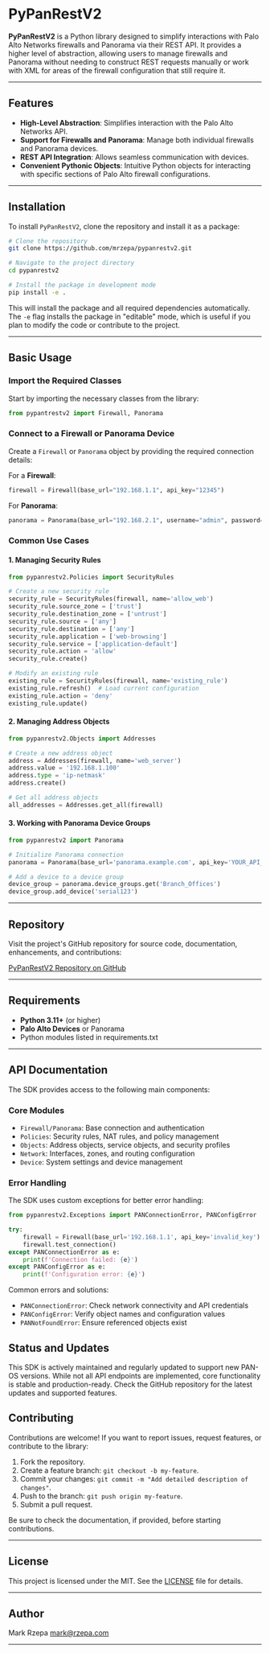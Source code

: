 # PyPanRestV2

**PyPanRestV2** is a Python library designed to simplify interactions with Palo Alto Networks firewalls and Panorama via their REST API. It provides a higher level of abstraction, allowing users to manage firewalls and Panorama without needing to construct REST requests manually or work with XML for areas of the firewall configuration that still require it.

---

## Features

- **High-Level Abstraction**: Simplifies interaction with the Palo Alto Networks API.
- **Support for Firewalls and Panorama**: Manage both individual firewalls and Panorama devices.
- **REST API Integration**: Allows seamless communication with devices.
- **Convenient Pythonic Objects**: Intuitive Python objects for interacting with specific sections of Palo Alto firewall configurations.

---

## Installation

To install `PyPanRestV2`, clone the repository and install it as a package:

```bash
# Clone the repository
git clone https://github.com/mrzepa/pypanrestv2.git

# Navigate to the project directory
cd pypanrestv2

# Install the package in development mode
pip install -e .
```

This will install the package and all required dependencies automatically. The `-e` flag installs the package in "editable" mode, which is useful if you plan to modify the code or contribute to the project.

---

## Basic Usage

### Import the Required Classes
Start by importing the necessary classes from the library:

```python
from pypantrestv2 import Firewall, Panorama
```

### Connect to a Firewall or Panorama Device
Create a `Firewall` or `Panorama` object by providing the required connection details:

For a **Firewall**:
```python
firewall = Firewall(base_url="192.168.1.1", api_key="12345")
```

For **Panorama**:
```python
panorama = Panorama(base_url="192.168.2.1", username="admin", password="my_password")
```

### Common Use Cases

#### 1. Managing Security Rules
```python
from pypanrestv2.Policies import SecurityRules

# Create a new security rule
security_rule = SecurityRules(firewall, name='allow_web')
security_rule.source_zone = ['trust']
security_rule.destination_zone = ['untrust']
security_rule.source = ['any']
security_rule.destination = ['any']
security_rule.application = ['web-browsing']
security_rule.service = ['application-default']
security_rule.action = 'allow'
security_rule.create()

# Modify an existing rule
existing_rule = SecurityRules(firewall, name='existing_rule')
existing_rule.refresh()  # Load current configuration
existing_rule.action = 'deny'
existing_rule.update()
```

#### 2. Managing Address Objects
```python
from pypanrestv2.Objects import Addresses

# Create a new address object
address = Addresses(firewall, name='web_server')
address.value = '192.168.1.100'
address.type = 'ip-netmask'
address.create()

# Get all address objects
all_addresses = Addresses.get_all(firewall)
```

#### 3. Working with Panorama Device Groups
```python
from pypanrestv2 import Panorama

# Initialize Panorama connection
panorama = Panorama(base_url='panorama.example.com', api_key='YOUR_API_KEY')

# Add a device to a device group
device_group = panorama.device_groups.get('Branch_Offices')
device_group.add_device('serial123')
```

---

## Repository

Visit the project's GitHub repository for source code, documentation, enhancements, and contributions:

[PyPanRestV2 Repository on GitHub](https://github.com/wellhealthtechnologies/PyPanRestV2.git)

---

## Requirements

- **Python 3.11+** (or higher)
- **Palo Alto Devices** or Panorama
- Python modules listed in requirements.txt

---

## API Documentation

The SDK provides access to the following main components:

### Core Modules
- `Firewall/Panorama`: Base connection and authentication
- `Policies`: Security rules, NAT rules, and policy management
- `Objects`: Address objects, service objects, and security profiles
- `Network`: Interfaces, zones, and routing configuration
- `Device`: System settings and device management

### Error Handling

The SDK uses custom exceptions for better error handling:

```python
from pypanrestv2.Exceptions import PANConnectionError, PANConfigError

try:
    firewall = Firewall(base_url='192.168.1.1', api_key='invalid_key')
    firewall.test_connection()
except PANConnectionError as e:
    print(f'Connection failed: {e}')
except PANConfigError as e:
    print(f'Configuration error: {e}')
```

Common errors and solutions:
- `PANConnectionError`: Check network connectivity and API credentials
- `PANConfigError`: Verify object names and configuration values
- `PANNotFoundError`: Ensure referenced objects exist

## Status and Updates

This SDK is actively maintained and regularly updated to support new PAN-OS versions. While not all API endpoints are implemented, core functionality is stable and production-ready. Check the GitHub repository for the latest updates and supported features.

## Contributing

Contributions are welcome! If you want to report issues, request features, or contribute to the library:

1. Fork the repository.
2. Create a feature branch: `git checkout -b my-feature`.
3. Commit your changes: `git commit -m "Add detailed description of changes"`.
4. Push to the branch: `git push origin my-feature`.
5. Submit a pull request.

Be sure to check the documentation, if provided, before starting contributions.

---

## License

This project is licensed under the MIT. See the [LICENSE](./https://opensource.org/license/mit) file for details.

---

## Author

Mark Rzepa
mark@rzepa.com

---
